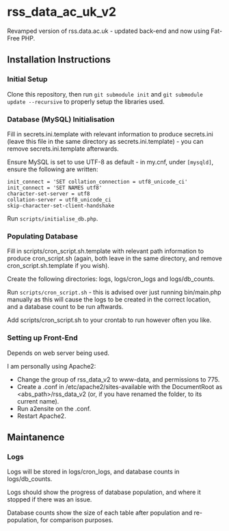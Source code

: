 # rss_data_ac_uk_v2
Revamped version of rss.data.ac.uk - updated back-end and now using Fat-Free PHP.

## Installation Instructions

### Initial Setup

Clone this repository, then run `git submodule init` and `git submodule update --recursive` to properly setup the libraries used.

### Database (MySQL) Initialisation

Fill in secrets.ini.template with relevant information to produce secrets.ini (leave this file in the same directory as secrets.ini.template) - you can remove secrets.ini.template afterwards.

Ensure MySQL is set to use UTF-8 as default - in my.cnf, under `[mysqld]`, ensure the following are written:
```
init_connect = 'SET collation_connection = utf8_unicode_ci'
init_connect = 'SET NAMES utf8'
character-set-server = utf8
collation-server = utf8_unicode_ci
skip-character-set-client-handshake
```

Run `scripts/initialise_db.php`.

### Populating Database
Fill in scripts/cron_script.sh.template with relevant path information to produce cron_script.sh (again, both leave in the same directory, and remove cron_script.sh.template if you wish).

Create the following directories: logs, logs/cron_logs and logs/db_counts.

Run `scripts/cron_script.sh` - this is advised over just running bin/main.php manually as this will cause the logs to be created in the correct location, and a database count to be run aftwards.

Add scripts/cron_script.sh to your crontab to run however often you like.

### Setting up Front-End
Depends on web server being used.

I am personally using Apache2:
* Change the group of rss_data_v2 to www-data, and permissions to 775.
* Create a .conf in /etc/apache2/sites-available with the DocumentRoot as \<abs_path>/rss_data_v2 (or, if you have renamed the folder, to its current name).
* Run a2ensite on the .conf.
* Restart Apache2.

## Maintanence

### Logs
Logs will be stored in logs/cron_logs, and database counts in logs/db_counts.

Logs should show the progress of database population, and where it stopped if there was an issue.

Database counts show the size of each table after population and re-population, for comparison purposes.

